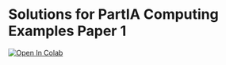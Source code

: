 # Solutions for PartIA Computing Examples Paper 1

[![Open In Colab](https://colab.research.google.com/assets/colab-badge.svg)](https://colab.research.google.com/github/garth-wells/PartIA-Computing-Crib1)
